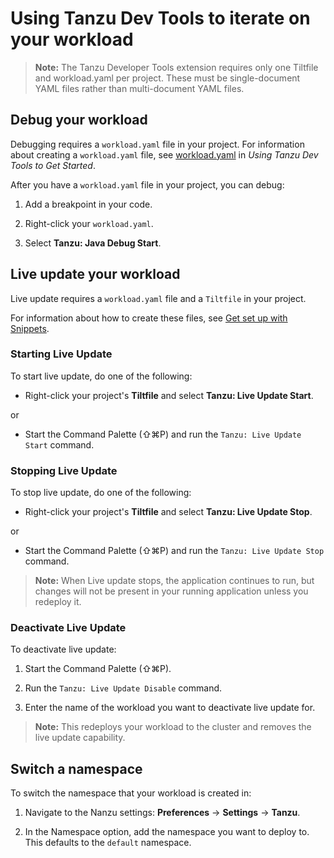 # Using Tanzu Dev Tools to iterate on your workload

> **Note:** The Tanzu Developer Tools extension requires only one Tiltfile and workload.yaml per project.
  These must be single-document YAML files rather than multi-document YAML files.

## <a id="debug"></a> Debug your workload

Debugging requires a `workload.yaml` file in your project.
For information about creating a `workload.yaml` file, see
[workload.yaml](usage-getting-started.md#snippets-workload) in _Using Tanzu Dev Tools to Get Started_.

After you have a `workload.yaml` file in your project, you can debug:

1. Add a breakpoint in your code.

1. Right-click your `workload.yaml`.

1. Select **Tanzu: Java Debug Start**.

## <a id="live-update"></a> Live update your workload

Live update requires a `workload.yaml` file and a `Tiltfile` in your project.

For information about how to create these files, see [Get set up with Snippets](usage-getting-started.md#snippets).


### <a id="start-live-update"></a> Starting Live Update

To start live update, do one of the following:

+ Right-click your project's **Tiltfile** and select **Tanzu: Live Update Start**.

or

+ Start the Command Palette (⇧⌘P) and run the `Tanzu: Live Update Start` command.

### <a id="stop-live-update"></a> Stopping Live Update

To stop live update, do one of the following:

+ Right-click your project's **Tiltfile** and select **Tanzu: Live Update Stop**.

or

+ Start the Command Palette (⇧⌘P) and run the `Tanzu: Live Update Stop` command.

> **Note:** When Live update stops, the application continues to run, but changes will not be present in your running application unless you redeploy it.

### <a id="deactivate-live-update"></a> Deactivate Live Update

To deactivate live update:

1. Start the Command Palette (⇧⌘P).

2. Run the `Tanzu: Live Update Disable` command.

3. Enter the name of the workload you want to deactivate live update for.

>**Note:** This redeploys your workload to the cluster and removes the live update capability.

## <a id="switch-namespace"></a> Switch a namespace

To switch the namespace that your workload is created in:

1. Navigate to the Nanzu settings: **Preferences** -> **Settings** -> **Tanzu**.

2. In the Namespace option, add the namespace you want to deploy to.
   This defaults to the `default` namespace.
